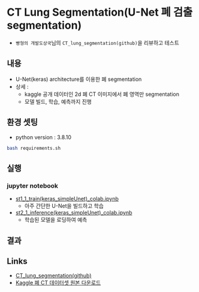 # CT Lung Segmentation(U-Net 폐 검출 segmentation)
* `빵형의 개발도상국`님의 `CT_lung_segmentation(github)`을 리뷰하고 테스트 

## 내용
* U-Net(keras) architecture를 이용한 폐 segmentation
* 상세 : 
  * kaggle 공개 데이터인 2d 폐 CT 이미지에서 폐 영역만 segmentation 
  * 모델 빌드, 학습, 예측까지 진행 

## 환경 셋팅
 * python version : 3.8.10
```bash
bash requirements.sh
```

## 실행
### jupyter notebook
* [st1_1_train(keras_simpleUnet)_colab.ipynb](https://github.com/duc-ke/kaggle-playground-group/blob/main/7.CT_lung_segmentation/st1_1_train(keras_simpleUnet)_colab.ipynb)
   * 아주 간단한 U-Net을 빌드하고 학습
* [st2_1_inference(keras_simpleUnet)_colab.ipynb](https://github.com/duc-ke/kaggle-playground-group/blob/main/7.CT_lung_segmentation/st2_1_inference(keras_simpleUnet)_colab.ipynb)
   * 학습된 모델을 로딩하여 예측


## 결과


## Links
* [CT_lung_segmentation(github)](https://github.com/kairess/CT_lung_segmentation)
* [Kaggle 폐 CT 데이터셋 원본 다운로드](https://www.kaggle.com/kmader/finding-lungs-in-ct-data)




